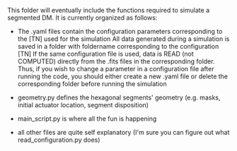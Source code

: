 This folder will eventually include the functions required to simulate a segmented DM.
It is currently organized as follows:

- The .yaml files contain the configuration parameters corresponding to the [TN] used for the simulation
All data generated during a simulation is saved in a folder with foldername corresponding to the configuration [TN]
If the same configuration file is used, data is READ (not COMPUTED) directly from the .fits files in the corresponding folder.
Thus, if you wish to change a parameter in a configuration file after running the code, you should either create a new .yaml file or delete the
corresponding folder before running the simulation

- geometry.py defines the hexagonal segments' geometry (e.g. masks, initial actuator location, segment disposition)

- main_script.py is where all the fun is happening

- all other files are quite self explanatory (I'm sure you can figure out what read_configuration.py does)
